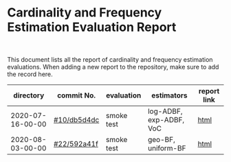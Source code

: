 # Cardinality and Frequency Estimation Evaluation Report

<br>

This document lists all the report of cardinality and frequency estimation
evaluations. When adding a new report to the repository, make sure to add the
record here.

| directory | commit No. | evaluation | estimators | report link |
|-|-|-|-|-|
| 2020-07-16-00-00 | [#10/db5d4dc](https://github.com/world-federation-of-advertisers/cardinality_estimation_evaluation_framework/pull/3/commits/db5d4dce674e3142ba0a1aab11b763f8ef67765a) | smoke test | log-ADBF, exp-ADBF, VoC | [html](2020-07-16-00-00/cardinality_estimator_evaluation_report.html) |
| 2020-08-03-00-00 | [#22/592a41f](https://github.com/world-federation-of-advertisers/cardinality_estimation_evaluation_framework/pull/22/commits/592a41f72fc901ab99c0329294d2abf5415491c7) | smoke test | geo-BF, uniform-BF | [html](2020-07-16-00-00/cardinality_estimator_evaluation_report.html) |
